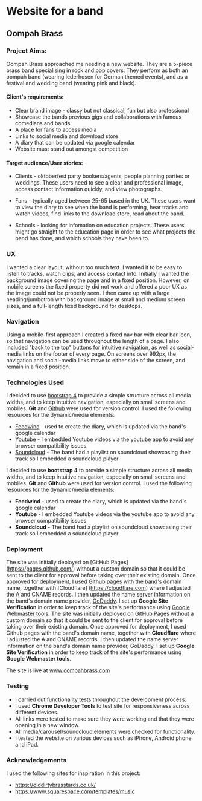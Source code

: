 # Website for a band
## Oompah Brass

### Project Aims:

Oompah Brass approached me needing a new website. They are a 5-piece brass band specialising in rock and pop covers. They perform as both an oompah band (wearing lederhosen for German themed events), and as a festival and wedding band (wearing pink and black). 

#### Client's requirements:

* Clear brand image - classy but not classical, fun but also professional
* Showcase the bands previous gigs and collaborations with famous comedians and bands
* A place for fans to access media
* Links to social media and download store
* A diary that can be updated via google calendar
* Website must stand out amongst competition


#### Target audience/User stories:

* Clients - oktoberfest party bookers/agents, people planning parties or weddings. These users need to see a clear and professional image, access contact information quickly, and view photographs.

* Fans - typically aged between 25-65 based in the UK. These users want to view the diary to see when the band is performing, hear tracks and watch videos, find links to the download store, read about the band.

* Schools - looking for infomation on education projects. These users might go straight to the education page in order to see what projects the band has done, and which schools they have been to.


### UX

I wanted a clear layout, without too much text. I wanted it to be easy to listen to tracks, watch clips, and access contact info.
Initially I wanted the background image covering the page and in a fixed position. However, on mobile screens the fixed property did not work and offered a poor UX as the image could not be properly seen. I then came up with a large heading/jumbotron with background image at small and medium screen sizes, and a full-length fixed background for desktops.


### Navigation

Using a mobile-first approach I created a fixed nav bar with clear bar icon, so that navigation can be used throughout the length of a page. I also included "back to the top" buttons for intuitive navigation, as well as social-media links on the footer of every page.
On screens over 992px, the navigation and social-media links move to either side of the screen, and remain in a fixed position.


### Technologies Used

I decided to use [bootstrap 4](https://getbootstrap.com) to provide a simple structure across all media widths, and to keep intuitive navigation, especially on small screens and mobiles.
**Git** and [Github](https://github.com) were used for version control.
I used the following resources for the dynamic/media elements:

* [Feedwind](https://feed.mikle.com) - used to create the diary, which is updated via the band's google calendar
* [Youtube](https://youtube.com) - I embedded Youtube videos via the youtube app to avoid any browser compatibility issues
* [Soundcloud](https://soundcloud.com) - The band had a playlist on soundcloud showcasing their track so I embedded a soundcloud player

I decided to use **bootstrap 4** to provide a simple structure across all media widths, and to keep intuitive navigation, especially on small screens and mobiles.
**Git** and **Github** were used for version control.
I used the following resources for the dynamic/media elements:

* **Feedwind** - used to create the diary, which is updated via the band's google calendar
* **Youtube** - I embedded Youtube videos via the youtube app to avoid any browser compatibility issues
* **Soundcloud** - The band had a playlist on soundcloud showcasing their track so I embedded a soundcloud player



### Deployment

The site was initially deployed on [GitHub Pages] (https://pages.github.com/) without a custom domain so that it could be sent to the client for approval before taking over their existing domain.
Once approved for deployment, I used Github pages with the band's domain name, together with [Cloudflare] (https://cloudflare.com) where I adjusted the A and CNAME records. I then updated the name server information on the band's domain name provider, [GoDaddy](https://uk.godaddy.com/). I set up **Google Site Verification** in order to keep track of the site's performance using [Google Webmaster tools](https://www.google.com/webmasters/).
The site was initially deployed on GitHub Pages without a custom domain so that it could be sent to the client for approval before taking over their existing domain.
Once approved for deployment, I used Github pages with the band's domain name, together with **Cloudflare** where I adjusted the A and CNAME records. I then updated the name server information on the band's domain name provider, GoDaddy. I set up **Google Site Verification** in order to keep track of the site's performance using **Google Webmaster tools**.

The site is live at www.oompahbrass.com


### Testing

* I carried out functionality tests throughout the development process. 
* I used **Chrome Developer Tools** to test site for responsiveness across different devices. 
* All links were tested to make sure they were working and that they were opening in a new window.
* All media/carousel/soundcloud elements were checked for functionality. 
* I tested the website on various devices such as iPhone, Android phone and iPad.

### Acknowledgements

I used the following sites for inspiration in this project:

* https://olddirtybrasstards.co.uk/
* https://www.squarespace.com/templates/music




